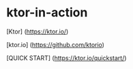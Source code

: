 #                   ktor-in-action

[Ktor] (https://ktor.io/)

[ktor.io] (https://github.com/ktorio)

[QUICK START] (https://ktor.io/quickstart/)












